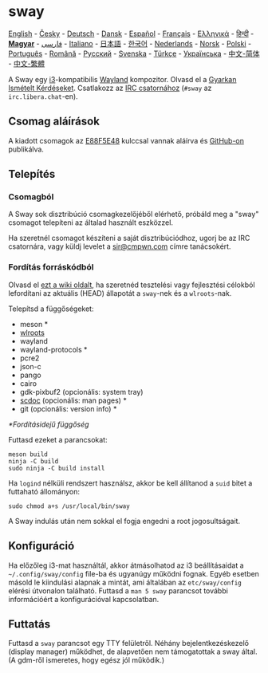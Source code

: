 # sway

[English][en] - [Česky][cs] - [Deutsch][de] - [Dansk][dk] - [Español][es] - [Français][fr] - [Ελληνικά][gr] - [हिन्दी][hi] - **[Magyar][hu]** - [فارسی][ir] - [Italiano][it] - [日本語][ja] - [한국어][ko] - [Nederlands][nl] - [Norsk][no] - [Polski][pl] - [Português][pt] - [Română][ro] - [Русский][ru] - [Svenska][sv] - [Türkçe][tr] - [Українська][uk] - [中文-简体][zh-CN] - [中文-繁體][zh-TW]

A Sway egy [i3]-kompatibilis [Wayland] kompozitor. Olvasd el a [Gyarkan Ismételt Kérdéseket][FAQ]. Csatlakozz az [IRC csatornához][IRC channel] \(`#sway` az `irc.libera.chat`-en).

## Csomag aláírások

A kiadott csomagok az [E88F5E48] kulccsal vannak aláírva és [GitHub-on][GitHub releases] publikálva.

## Telepítés

### Csomagból

A Sway sok disztribúció csomagkezelőjéből elérhető, próbáld meg a "sway"
csomagot telepíteni az általad használt eszközzel.

Ha szeretnél csomagot készíteni a saját disztribúciódhoz, ugorj be az IRC
csatornára, vagy küldj levelet a sir@cmpwn.com címre tanácsokért.

### Fordítás forráskódból

Olvasd el [ezt a wiki oldalt][Development setup], ha szeretnéd tesztelési vagy
fejlesztési célokból lefordítani az aktuális (HEAD) állapotát a `sway`-nek és a
`wlroots`-nak.

Telepítsd a függőségeket:

* meson \*
* [wlroots]
* wayland
* wayland-protocols \*
* pcre2
* json-c
* pango
* cairo
* gdk-pixbuf2 (opcionális: system tray)
* [scdoc] (opcionális: man pages) \*
* git (opcionális: version info) \*

_\*Fordításidejű függőség_

Futtasd ezeket a parancsokat:

    meson build
    ninja -C build
    sudo ninja -C build install

Ha `logind` nélküli rendszert használsz, akkor be kell állítanod a `suid` bitet
a futtaható állományon:

    sudo chmod a+s /usr/local/bin/sway

A Sway indulás után nem sokkal el fogja engedni a root jogosultságait.

## Konfiguráció

Ha előzőleg i3-mat használtál, akkor átmásolhatod az i3 beállításaidat a
`~/.config/sway/config` file-ba és ugyanúgy működni fognak. Egyéb esetben másold
le kiindulási alapnak a mintát, ami általában az `etc/sway/config` elérési
útvonalon található.
Futtasd a `man 5 sway` parancsot további információért a konfigurációval
kapcsolatban.

## Futtatás

Futtasd a `sway` parancsot egy TTY felületről. Néhány bejelentkezéskezelő
(display manager) működhet, de alapvetően nem támogatottak a sway által. (A
gdm-ről ismeretes, hogy egész jól működik.)

[en]: https://github.com/swaywm/sway#readme
[cs]: README.cs.md
[de]: README.de.md
[dk]: README.dk.md
[es]: README.es.md
[fr]: README.fr.md
[gr]: README.gr.md
[hi]: README.hi.md
[hu]: README.hu.md
[ir]: README.ir.md
[it]: README.it.md
[ja]: README.ja.md
[ko]: README.ko.md
[nl]: README.nl.md
[no]: README.no.md
[pl]: README.pl.md
[pt]: README.pt.md
[ro]: README.ro.md
[ru]: README.ru.md
[sv]: README.sv.md
[tr]: README.tr.md
[uk]: README.uk.md
[zh-CN]: README.zh-CN.md
[zh-TW]: README.zh-TW.md
[i3]: https://i3wm.org/
[Wayland]: http://wayland.freedesktop.org/
[FAQ]: https://github.com/swaywm/sway/wiki
[IRC channel]: https://web.libera.chat/gamja/?channels=#sway
[E88F5E48]: https://keys.openpgp.org/search?q=34FF9526CFEF0E97A340E2E40FDE7BE0E88F5E48
[GitHub releases]: https://github.com/swaywm/sway/releases
[Development setup]: https://github.com/swaywm/sway/wiki/Development-Setup
[wlroots]: https://gitlab.freedesktop.org/wlroots/wlroots
[scdoc]: https://git.sr.ht/~sircmpwn/scdoc
